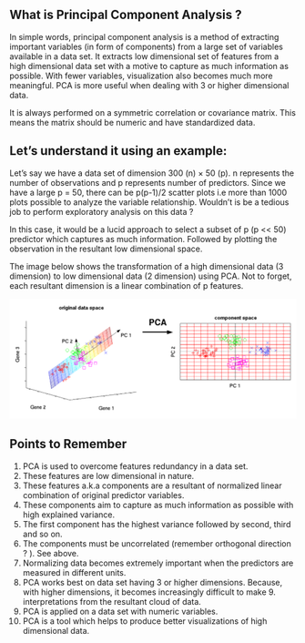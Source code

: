 ## What is Principal Component Analysis ?
In simple words, principal component analysis is a method of extracting important variables (in form of components) from a large set of variables available in a data set. It extracts low dimensional set of features from a high dimensional data set with a motive to capture as much information as possible. With fewer variables, visualization also becomes much more meaningful. PCA is more useful when dealing with 3 or higher dimensional data.

It is always performed on a symmetric correlation or covariance matrix. This means the matrix should be numeric and have standardized data.

## Let’s understand it using an example:

Let’s say we have a data set of dimension 300 (n) × 50 (p). n represents the number of observations and p represents number of predictors. Since we have a large p = 50, there can be p(p-1)/2 scatter plots i.e more than 1000 plots possible to analyze the variable relationship. Wouldn’t is be a tedious job to perform exploratory analysis on this data ?

In this case, it would be a lucid approach to select a subset of p (p << 50) predictor which captures as much information. Followed by plotting the observation in the resultant low dimensional space.

The image below shows the transformation of a high dimensional data (3 dimension) to low dimensional data (2 dimension) using PCA. Not to forget, each resultant dimension is a linear combination of p features.

![](https://github.com/navjotsingh151/Statistics-Work/blob/master/PCA/PCA_image.PNG)

## Points to Remember
1. PCA is used to overcome features redundancy in a data set.
2. These features are low dimensional in nature.
3. These features a.k.a components are a resultant of normalized linear combination of original predictor variables.
4. These components aim to capture as much information as possible with high explained variance.
5. The first component has the highest variance followed by second, third and so on.
6. The components must be uncorrelated (remember orthogonal direction ? ). See above.
7. Normalizing data becomes extremely important when the predictors are measured in different units.
8. PCA works best on data set having 3 or higher dimensions. Because, with higher dimensions, it becomes increasingly difficult to make 9. interpretations from the resultant cloud of data.
9. PCA is applied on a data set with numeric variables.
10. PCA is a tool which helps to produce better visualizations of high dimensional data.
